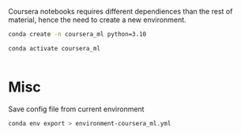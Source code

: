 Coursera notebooks requires different dependiences than the rest of material, hence the need to create a new environment.

```bash
conda create -n coursera_ml python=3.10
```

```bash
conda activate coursera_ml
```

```bash

```


# Misc

Save config file from current environment
```bash
conda env export > environment-coursera_ml.yml
```


